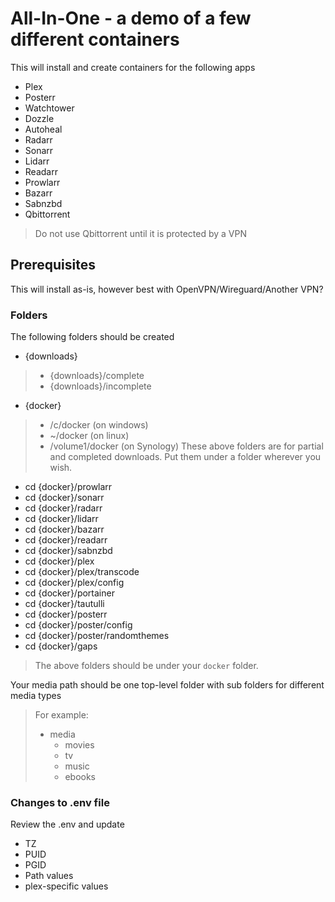 # All-In-One - a demo of a few different containers
This will install and create containers for the following apps
- Plex
- Posterr
- Watchtower
- Dozzle
- Autoheal
- Radarr
- Sonarr
- Lidarr
- Readarr
- Prowlarr
- Bazarr
- Sabnzbd
- Qbittorrent
> Do not use Qbittorrent until it is protected by a VPN

## Prerequisites
This will install as-is, however best with OpenVPN/Wireguard/Another VPN?

### Folders
The following folders should be created
- {downloads}
> - {downloads}/complete
> - {downloads}/incomplete
- {docker}
> - /c/docker (on windows)
> - ~/docker (on linux)
> - /volume1/docker (on Synology)
> These above folders are for partial and completed downloads. Put them under a folder wherever you wish.
- cd {docker}/prowlarr
- cd {docker}/sonarr
- cd {docker}/radarr
- cd {docker}/lidarr
- cd {docker}/bazarr
- cd {docker}/readarr
- cd {docker}/sabnzbd
- cd {docker}/plex
- cd {docker}/plex/transcode
- cd {docker}/plex/config
- cd {docker}/portainer
- cd {docker}/tautulli
- cd {docker}/posterr
- cd {docker}/poster/config
- cd {docker}/poster/randomthemes
- cd {docker}/gaps
> The above folders should be under your `docker` folder.

Your media path should be one top-level folder with sub folders for different media types 
> For example:
> - media
>   - movies
>   - tv
>   - music
>   - ebooks

### Changes to .env file
Review the .env and update
- TZ
- PUID
- PGID
- Path values
- plex-specific values
